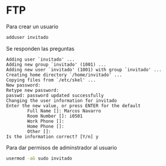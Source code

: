 # FTP
Para crear un usuario
```bash
adduser invitado
```
Se responden las preguntas
```
Adding user `invitado' ...
Adding new group `invitado' (1001) ...
Adding new user `invitado' (1001) with group `invitado' ...
Creating home directory `/home/invitado' ...
Copying files from `/etc/skel' ...
New password: 
Retype new password: 
passwd: password updated successfully
Changing the user information for invitado
Enter the new value, or press ENTER for the default
        Full Name []: Marcos Navarro
        Room Number []: i0501
        Work Phone []: 
        Home Phone []: 
        Other []: 
Is the information correct? [Y/n] y
```
Para dar permisos de adminstrador al usuario
```bash
usermod -aG sudo invitado
```
<!--stackedit_data:
eyJoaXN0b3J5IjpbLTE4MjI2NDc2NjMsLTIwODg3NDY2MTIsNz
MwOTk4MTE2XX0=
-->